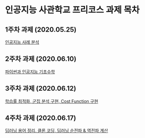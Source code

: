 # 인공지능 사관학교 프리코스 과제 목차

## 1주차 과제 (2020.05.25)

[인공지능 사례 분석](https://github.com/inwoo7233/AI_GITCT2020/blob/master/ai_assignment1.ipynb)

## 2주차 과제 (2020.06.10)

[파이썬과 인공지능 기초수학](https://github.com/inwoo7233/AI_GITCT2020/blob/master/ai_assignment2.ipynb)

## 3주차 과제 (2020.06.12)

[학습률 최적화, 군집 분석 구현, Cost Function 구현](https://github.com/inwoo7233/AI_GITCT2020/blob/master/ai_assignment3.ipynb)

## 4주차 과제 (2020.06.17)

[딥러닝 용어 정리, 클론 코딩, 딥러닝 순전파 & 역전파 계산](https://github.com/inwoo7233/AI_GITCT2020/blob/master/ai_assignment4.ipynb)
